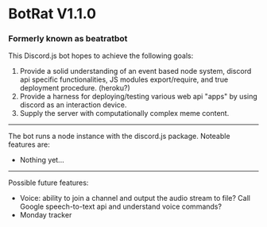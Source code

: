 # BotRat V1.1.0
### Formerly known as beatratbot

This Discord.js bot hopes to achieve the following goals:

1. Provide a solid understanding of an event based node system, discord api specific functionalities, JS modules export/require, and true deployment procedure. (heroku?)
2. Provide a harness for deploying/testing various web api "apps" by using discord as an interaction device.
3. Supply the server with computationally complex meme content.

---

The bot runs a node instance with the discord.js package.
Noteable features are:

* Nothing yet...
---

Possible future features:
* Voice: ability to join a channel and output the audio stream to file? Call Google speech-to-text api and understand voice commands?
* Monday tracker